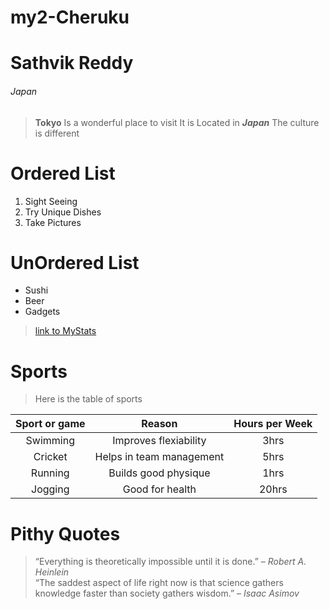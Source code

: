 # my2-Cheruku
# Sathvik Reddy
###### Japan
> **Tokyo** Is a wonderful place to visit
> It is Located in ***Japan***
> The culture is different
# Ordered List
1. Sight Seeing
2. Try Unique Dishes
3. Take Pictures
# UnOrdered List
* Sushi
* Beer
* Gadgets

>[link to MyStats](https://github.com/sathvikrdy09/my2-Cheruku/blob/main/MyStats.md)

# Sports
>Here is the table of sports<br>

|Sport or game|Reason|Hours per Week|
| :---: | :---: | :---: |
|Swimming|Improves flexiability|3hrs|
|Cricket|Helps in team management|5hrs|
|Running|Builds good physique|1hrs|
|Jogging|Good for health|20hrs|

# Pithy Quotes
>“Everything is theoretically impossible until it is done.” – *Robert A. Heinlein*<br>
>“The saddest aspect of life right now is that science gathers knowledge faster than society gathers wisdom.” – *Isaac Asimov*
